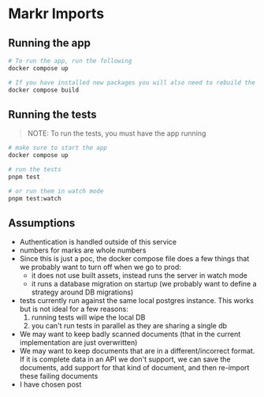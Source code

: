 # Markr Imports

## Running the app

```bash
# To run the app, run the following
docker compose up

# If you have installed new packages you will also need to rebuild the docker container
docker compose build
```

## Running the tests

> NOTE: To run the tests, you must have the app running

```bash
# make sure to start the app
docker compose up

# run the tests
pnpm test

# or run them in watch mode
pnpm test:watch
```

## Assumptions

- Authentication is handled outside of this service
- numbers for marks are whole numbers
- Since this is just a poc, the docker compose file does a few things that we probably want to turn off when we go to prod:
  - it does not use built assets, instead runs the server in watch mode
  - it runs a database migration on startup (we probably want to define a strategy around DB migrations)
- tests currently run against the same local postgres instance. This works but is not ideal for a few reasons:
  1. running tests will wipe the local DB
  2. you can't run tests in parallel as they are sharing a single db
- We may want to keep badly scanned documents (that in the current implementation are just overwritten)
- We may want to keep documents that are in a different/incorrect format. If it is complete data in an API we don't support, we can save the documents, add support for that kind of document, and then re-import these failing documents
- I have chosen post
